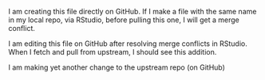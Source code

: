 I am creating this file directly on GitHub. If I make a file with the same name in my local repo, via RStudio, before pulling this one, I will get a merge conflict.

I am editing this file on GitHub after resolving merge conflicts in RStudio. When I fetch and pull from upstream, I should see this addition.

I am making yet another change to the upstream repo (on GitHub)
